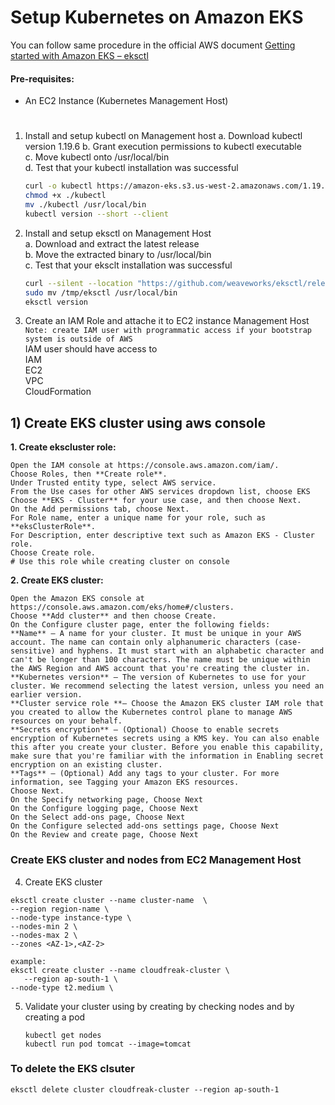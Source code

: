 # Setup Kubernetes on Amazon EKS

You can follow same procedure in the official  AWS document [Getting started with Amazon EKS – eksctl](https://docs.aws.amazon.com/eks/latest/userguide/getting-started-eksctl.html)   

#### Pre-requisites: 
  - An EC2 Instance (Kubernetes Management Host)
# 
1. Install and setup kubectl on Management host
   a. Download kubectl version 1.19.6 
   b. Grant execution permissions to kubectl executable   
   c. Move kubectl onto /usr/local/bin   
   d. Test that your kubectl installation was successful    
   ```sh 
   curl -o kubectl https://amazon-eks.s3.us-west-2.amazonaws.com/1.19.6/2021-01-05/bin/linux/amd64/kubectl
   chmod +x ./kubectl
   mv ./kubectl /usr/local/bin 
   kubectl version --short --client
   ```
2. Install and setup eksctl on Management Host   
   a. Download and extract the latest release   
   b. Move the extracted binary to /usr/local/bin   
   c. Test that your eksclt installation was successful   
   ```sh
   curl --silent --location "https://github.com/weaveworks/eksctl/releases/latest/download/eksctl_$(uname -s)_amd64.tar.gz" | tar xz -C /tmp
   sudo mv /tmp/eksctl /usr/local/bin
   eksctl version
   ```


3. Create an IAM Role and attache it to EC2 instance Management Host  
   `Note: create IAM user with programmatic access if your bootstrap system is outside of AWS`   
   IAM user should have access to   
   IAM   
   EC2   
   VPC    
   CloudFormation

## 1) Create EKS cluster using aws console

**1. Create ekscluster role:**
 
	Open the IAM console at https://console.aws.amazon.com/iam/.
	Choose Roles, then **Create role**.
	Under Trusted entity type, select AWS service.
	From the Use cases for other AWS services dropdown list, choose EKS
	Choose **EKS - Cluster** for your use case, and then choose Next.
	On the Add permissions tab, choose Next.
	For Role name, enter a unique name for your role, such as **eksClusterRole**.
	For Description, enter descriptive text such as Amazon EKS - Cluster role.
	Choose Create role.
	# Use this role while creating cluster on console
	
**2. Create EKS cluster:**
 
	Open the Amazon EKS console at https://console.aws.amazon.com/eks/home#/clusters.
	Choose **Add cluster** and then choose Create.
	On the Configure cluster page, enter the following fields:
	**Name** – A name for your cluster. It must be unique in your AWS account. The name can contain only alphanumeric characters (case-sensitive) and hyphens. It must start with an alphabetic character and can't be longer than 100 characters. The name must be unique within the AWS Region and AWS account that you're creating the cluster in.
	**Kubernetes version** – The version of Kubernetes to use for your cluster. We recommend selecting the latest version, unless you need an earlier version.
	**Cluster service role **– Choose the Amazon EKS cluster IAM role that you created to allow the Kubernetes control plane to manage AWS resources on your behalf.
	**Secrets encryption** – (Optional) Choose to enable secrets encryption of Kubernetes secrets using a KMS key. You can also enable this after you create your cluster. Before you enable this capability, make sure that you're familiar with the information in Enabling secret encryption on an existing cluster.
	**Tags** – (Optional) Add any tags to your cluster. For more information, see Tagging your Amazon EKS resources.
	Choose Next.
	On the Specify networking page, Choose Next 
	On the Configure logging page, Choose Next
	On the Select add-ons page, Choose Next
	On the Configure selected add-ons settings page, Choose Next
  	On the Review and create page, Choose Next

 
### Create EKS cluster and nodes from EC2 Management Host
   4. Create EKS cluster
   ```
   eksctl create cluster --name cluster-name  \
   --region region-name \
   --node-type instance-type \
   --nodes-min 2 \
   --nodes-max 2 \ 
   --zones <AZ-1>,<AZ-2>
   
   example:
   eksctl create cluster --name cloudfreak-cluster \
      --region ap-south-1 \
   --node-type t2.medium \
   ```
   
5. Validate your cluster using by creating by checking nodes and by creating a pod 
   ```
   kubectl get nodes
   kubectl run pod tomcat --image=tomcat 
   ```
   
   
### To delete the EKS clsuter 
   ``` 
   eksctl delete cluster cloudfreak-cluster --region ap-south-1
   ```
